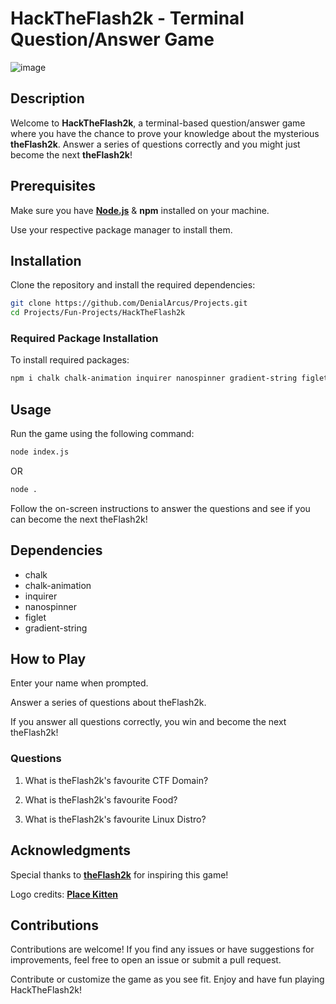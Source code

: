 # HackTheFlash2k - Terminal Question/Answer Game

![image](https://github.com/DenialArcus/Projects/assets/147534344/43f563f2-fc56-41ca-84a3-6865e84a743d)


## Description

Welcome to **HackTheFlash2k**, a terminal-based question/answer game where you have the chance to prove your knowledge about the mysterious **theFlash2k**. Answer a series of questions correctly and you might just become the next **theFlash2k**!

## Prerequisites

Make sure you have **[Node.js](https://nodejs.org/)** & **npm** installed on your machine. 

Use your respective package manager to install them.

## Installation 

Clone the repository and install the required dependencies:

```bash
git clone https://github.com/DenialArcus/Projects.git
cd Projects/Fun-Projects/HackTheFlash2k
```

### Required Package Installation


To install required packages:
```bash
npm i chalk chalk-animation inquirer nanospinner gradient-string figlet
```

## Usage

Run the game using the following command:
```bash
node index.js
```
OR
```bash
node .
```
Follow the on-screen instructions to answer the questions and see if you can become the next theFlash2k!

## Dependencies

- chalk
- chalk-animation
- inquirer
- nanospinner
- figlet
- gradient-string

## How to Play

Enter your name when prompted.

Answer a series of questions about theFlash2k.

If you answer all questions correctly, you win and become the next theFlash2k!

### Questions
1. What is theFlash2k's favourite CTF Domain?
   
2. What is theFlash2k's favourite Food?
   
3. What is theFlash2k's favourite Linux Distro?
   
## Acknowledgments

Special thanks to **[theFlash2k](https://github.com/theflash2k/)** for inspiring this game!

Logo credits: **[Place Kitten](https://placekitten.com/)**

## Contributions

Contributions are welcome! If you find any issues or have suggestions for improvements, feel free to open an issue or submit a pull request.

Contribute or customize the game as you see fit. Enjoy and have fun playing HackTheFlash2k!
